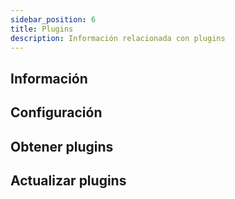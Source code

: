 ```yaml
---
sidebar_position: 6
title: Plugins
description: Información relacionada con plugins
---
```


## Información

## Configuración

## Obtener plugins

## Actualizar plugins